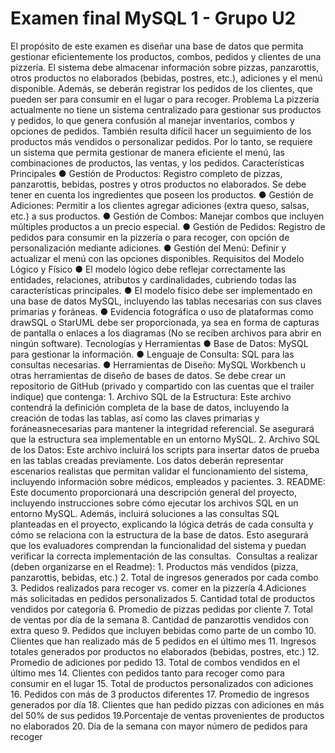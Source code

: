 # Examen final MySQL 1 - Grupo U2
El propósito de este examen es diseñar una base de datos que permita gestionar eficientemente los
productos, combos, pedidos y clientes de una pizzería. El sistema debe almacenar información sobre
pizzas, panzarottis, otros productos no elaborados (bebidas, postres, etc.), adiciones y el menú
disponible. Además, se deberán registrar los pedidos de los clientes, que pueden ser para consumir
en el lugar o para recoger.
Problema
La pizzería actualmente no tiene un sistema centralizado para gestionar sus productos y pedidos, lo
que genera confusión al manejar inventarios, combos y opciones de pedidos. También resulta difícil
hacer un seguimiento de los productos más vendidos o personalizar pedidos. Por lo tanto, se
requiere un sistema que permita gestionar de manera eficiente el menú, las combinaciones de
productos, las ventas, y los pedidos.
Características Principales
●​ Gestión de Productos: Registro completo de pizzas, panzarottis, bebidas, postres y otros
productos no elaborados. Se debe tener en cuenta los ingredientes que poseen los
productos.
●​ Gestión de Adiciones: Permitir a los clientes agregar adiciones (extra queso, salsas, etc.) a
sus productos.
●​ Gestión de Combos: Manejar combos que incluyen múltiples productos a un precio especial.
●​ Gestión de Pedidos: Registro de pedidos para consumir en la pizzería o para recoger, con
opción de personalización mediante adiciones.
●​ Gestión del Menú: Definir y actualizar el menú con las opciones disponibles.
Requisitos del Modelo Lógico y Físico
●​ El modelo lógico debe reflejar correctamente las entidades, relaciones, atributos y
cardinalidades, cubriendo todas las características principales.
●​ El modelo físico debe ser implementado en una base de datos MySQL, incluyendo las tablas
necesarias con sus claves primarias y foráneas.
●​ Evidencia fotográfica o uso de plataformas como drawSQL o StarUML debe ser
proporcionada, ya sea en forma de capturas de pantalla o enlaces a los diagramas (No se
reciben archivos para abrir en ningún software).
Tecnologías y Herramientas
●​ Base de Datos: MySQL para gestionar la información.
●​ Lenguaje de Consulta: SQL para las consultas necesarias.
●​ Herramientas de Diseño: MySQL Workbench u otras herramientas de diseño de bases de
datos.
Se debe crear un repositorio de GitHub (privado y compartido con las cuentas que el trailer indique)
que contenga:
1.​ Archivo SQL de la Estructura: Este archivo contendrá la definición completa de la base de
datos, incluyendo la creación de todas las tablas, así como las claves primarias y foráneasnecesarias para mantener la integridad referencial. Se asegurará que la estructura sea
implementable en un entorno MySQL.
2.​ Archivo SQL de los Datos: Este archivo incluirá los scripts para insertar datos de prueba en
las tablas creadas previamente. Los datos deberán representar escenarios realistas que
permitan validar el funcionamiento del sistema, incluyendo información sobre médicos,
empleados y pacientes.
3.​ README: Este documento proporcionará una descripción general del proyecto, incluyendo
instrucciones sobre cómo ejecutar los archivos SQL en un entorno MySQL. Además, incluirá
soluciones a las consultas SQL planteadas en el proyecto, explicando la lógica detrás de
cada consulta y cómo se relaciona con la estructura de la base de datos. Esto asegurará que
los evaluadores comprendan la funcionalidad del sistema y puedan verificar la correcta
implementación de las consultas.
​
Consultas a realizar (deben organizarse en el
Readme):
1.​ Productos más vendidos (pizza, panzarottis, bebidas, etc.)
2.​ Total de ingresos generados por cada combo
3.​ Pedidos realizados para recoger vs. comer en la pizzería
4.​ Adiciones más solicitadas en pedidos personalizados
5.​ Cantidad total de productos vendidos por categoría
6.​ Promedio de pizzas pedidas por cliente
7.​ Total de ventas por día de la semana
8.​ Cantidad de panzarottis vendidos con extra queso
9.​ Pedidos que incluyen bebidas como parte de un combo
10.​ Clientes que han realizado más de 5 pedidos en el último mes
11.​ Ingresos totales generados por productos no elaborados (bebidas, postres, etc.)
12.​ Promedio de adiciones por pedido
13.​ Total de combos vendidos en el último mes
14.​ Clientes con pedidos tanto para recoger como para consumir en el lugar
15.​ Total de productos personalizados con adiciones
16.​ Pedidos con más de 3 productos diferentes
17.​ Promedio de ingresos generados por día
18.​ Clientes que han pedido pizzas con adiciones en más del 50% de sus pedidos
19.​ Porcentaje de ventas provenientes de productos no elaborados
20.​ Día de la semana con mayor número de pedidos para recoger



